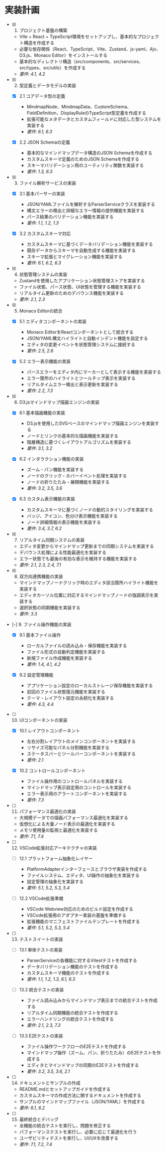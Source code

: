 # 実装計画

- [x] 1. プロジェクト基盤の構築
  - Vite + React + TypeScript環境をセットアップし、基本的なプロジェクト構造を作成する
  - 必要な依存関係（React、TypeScript、Vite、Zustand、js-yaml、Ajv、D3.js、Monaco Editor）をインストールする
  - 基本的なディレクトリ構造（src/components、src/services、src/types、src/utils）を作成する
  - _要件: 4.1, 4.2_

- [x] 2. 型定義とデータモデルの実装
  - [x] 2.1 コアデータ型の定義
    - MindmapNode、MindmapData、CustomSchema、FieldDefinition、DisplayRuleのTypeScript型定義を作成する
    - 拡張可能なメタデータとカスタムフィールドに対応した型システムを実装する
    - _要件: 6.1, 6.3_

  - [x] 2.2 JSON Schemaの定義
    - 基本的なマインドマップデータ構造のJSON Schemaを作成する
    - カスタムスキーマ定義のためのJSON Schemaを作成する
    - スキーマバリデーション用のユーティリティ関数を実装する
    - _要件: 1.3, 6.3_

- [x] 3. ファイル解析サービスの実装
  - [x] 3.1 基本パーサーの実装
    - JSON/YAMLファイルを解析するParserServiceクラスを実装する
    - 構文エラーの検出と詳細なエラー情報の提供機能を実装する
    - パース結果のバリデーション機能を実装する
    - _要件: 1.1, 1.2, 1.3_

  - [x] 3.2 カスタムスキーマ対応
    - カスタムスキーマに基づくデータバリデーション機能を実装する
    - 既存データからスキーマを自動生成する機能を実装する
    - スキーマ拡張とマイグレーション機能を実装する
    - _要件: 6.1, 6.2, 6.3_

- [x] 4. 状態管理システムの実装
  - Zustandを使用したアプリケーション状態管理ストアを実装する
  - ファイル状態、パース状態、UI状態を管理する機能を実装する
  - リアルタイム更新のためのデバウンス機能を実装する
  - _要件: 2.1, 2.3_

- [x] 5. Monaco Editorの統合
  - [x] 5.1 エディタコンポーネントの実装
    - Monaco EditorをReactコンポーネントとして統合する
    - JSON/YAML構文ハイライトと自動インデント機能を設定する
    - エディタの変更イベントを状態管理システムに接続する
    - _要件: 2.5, 2.6_

  - [x] 5.2 エラー表示機能の実装
    - パースエラーをエディタ内にマーカーとして表示する機能を実装する
    - エラー箇所のハイライトとツールチップ表示を実装する
    - リアルタイムエラー検出と表示更新を実装する
    - _要件: 2.2, 7.3_

- [x] 6. D3.jsマインドマップ描画エンジンの実装
  - [x] 6.1 基本描画機能の実装
    - D3.jsを使用したSVGベースのマインドマップ描画エンジンを実装する
    - ノードとリンクの基本的な描画機能を実装する
    - 階層構造に基づくレイアウトアルゴリズムを実装する
    - _要件: 3.1, 3.2_

  - [x] 6.2 インタラクション機能の実装
    - ズーム・パン機能を実装する
    - ノードのクリック・ホバーイベント処理を実装する
    - ノードの折りたたみ・展開機能を実装する
    - _要件: 3.2, 3.5, 3.6_

  - [x] 6.3 カスタム表示機能の実装
    - カスタムスキーマに基づくノードの動的スタイリングを実装する
    - バッジ、アイコン、色分け表示機能を実装する
    - ノード詳細情報の表示機能を実装する
    - _要件: 3.4, 3.7, 6.2_

- [x] 7. リアルタイム同期システムの実装
  - エディタ変更からマインドマップ更新までの同期システムを実装する
  - デバウンス処理による性能最適化を実装する
  - エラー状態でも最後の有効な表示を維持する機能を実装する
  - _要件: 2.1, 2.3, 2.4, 7.1_

- [x] 8. 双方向連携機能の実装
  - マインドマップノードクリック時のエディタ該当箇所ハイライト機能を実装する
  - エディタカーソル位置に対応するマインドマップノードの強調表示を実装する
  - 選択状態の同期機能を実装する
  - _要件: 3.3_

- [-] 9. ファイル操作機能の実装
  - [x] 9.1 基本ファイル操作
    - ローカルファイルの読み込み・保存機能を実装する
    - ファイル形式の自動判定機能を実装する
    - 新規ファイル作成機能を実装する
    - _要件: 1.4, 4.1, 4.2_

  - [x] 9.2 設定管理機能
    - アプリケーション設定のローカルストレージ保存機能を実装する
    - 前回のファイル状態復元機能を実装する
    - テーマ・レイアウト設定の永続化を実装する
    - _要件: 4.3, 4.4_

- [ ] 10. UIコンポーネントの実装
  - [x] 10.1 レイアウトコンポーネント
    - 左右分割レイアウトのメインコンポーネントを実装する
    - リサイズ可能なパネル分割機能を実装する
    - ステータスバーとツールバーコンポーネントを実装する
    - _要件: 2.1_

  - [x] 10.2 コントロールコンポーネント
    - ファイル操作用のコントロールパネルを実装する
    - マインドマップ表示設定用のコントロールを実装する
    - エラー表示用のアラートコンポーネントを実装する
    - _要件: 7.3_

- [ ] 11. パフォーマンス最適化の実装
  - 大規模データでの描画パフォーマンス最適化を実装する
  - 仮想化による大量ノード表示の最適化を実装する
  - メモリ使用量の監視と最適化を実装する
  - _要件: 7.1, 7.4_

- [ ] 12. VSCode拡張対応アーキテクチャの実装
  - [ ] 12.1 プラットフォーム抽象化レイヤー
    - PlatformAdapterインターフェースとブラウザ実装を作成する
    - ファイルシステム、エディタ、UI操作の抽象化を実装する
    - 設定管理の抽象化を実装する
    - _要件: 5.1, 5.2, 5.3, 5.4_

  - [ ] 12.2 VSCode拡張準備
    - VSCode Webview対応のためのビルド設定を作成する
    - VSCode拡張用のアダプター実装の基盤を準備する
    - 拡張機能のマニフェストファイルテンプレートを作成する
    - _要件: 5.1, 5.2, 5.3, 5.4_

- [ ] 13. テストスイートの実装
  - [ ] 13.1 単体テストの実装
    - ParserServiceの各機能に対するVitestテストを作成する
    - データバリデーション機能のテストを作成する
    - カスタムスキーマ機能のテストを作成する
    - _要件: 1.1, 1.2, 1.3, 6.1, 6.3_

  - [ ] 13.2 統合テストの実装
    - ファイル読み込みからマインドマップ表示までの統合テストを作成する
    - リアルタイム同期機能の統合テストを作成する
    - エラーハンドリングの統合テストを作成する
    - _要件: 2.1, 2.3, 7.3_

  - [ ] 13.3 E2Eテストの実装
    - ファイル操作ワークフローのE2Eテストを作成する
    - マインドマップ操作（ズーム、パン、折りたたみ）のE2Eテストを作成する
    - エディタとマインドマップの同期のE2Eテストを作成する
    - _要件: 3.2, 3.5, 3.6, 2.1_

- [ ] 14. ドキュメントとサンプルの作成
  - README.mdとセットアップガイドを作成する
  - カスタムスキーマの作成方法に関するドキュメントを作成する
  - サンプルのマインドマップファイル（JSON/YAML）を作成する
  - _要件: 6.1, 6.2_

- [ ] 15. 最終統合とデバッグ
  - 全機能の統合テストを実行し、問題を修正する
  - パフォーマンステストを実行し、必要に応じて最適化を行う
  - ユーザビリティテストを実行し、UI/UXを改善する
  - _要件: 7.1, 7.2, 7.4_